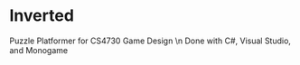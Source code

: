 Inverted
========

Puzzle Platformer for CS4730 Game Design \n
Done with C#, Visual Studio, and Monogame
